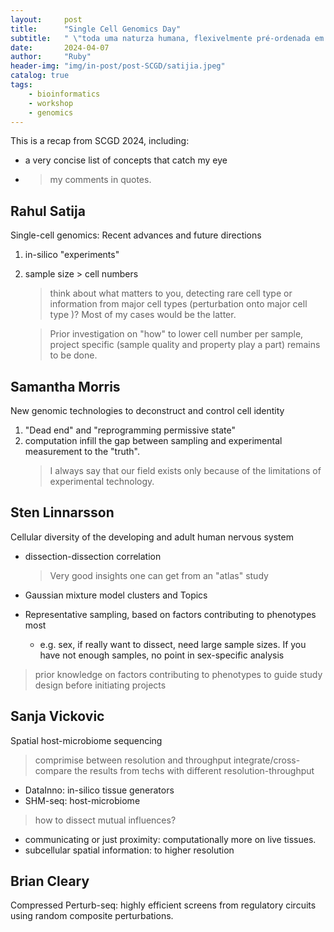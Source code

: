 ```yaml
---
layout:     post
title:      "Single Cell Genomics Day"
subtitle:   " \"toda uma naturza humana, flexivelmente pré-ordenada em nossos cromossomos e indiossincrática de cada um de nós\""
date:       2024-04-07
author:     "Ruby"
header-img: "img/in-post/post-SCGD/satijia.jpeg"
catalog: true
tags:
    - bioinformatics 
    - workshop 
    - genomics
---
```


This is a recap from SCGD 2024, including:
- a very concise list of concepts that catch my eye
- > my comments in quotes.

## Rahul Satija
Single-cell genomics: Recent advances and future directions
1. in-silico "experiments"
2. sample size > cell numbers
   > think about what matters to you, detecting rare cell type or information from major cell types (perturbation onto major cell type )? Most of my cases would be the latter.

   > Prior investigation on "how" to lower cell number per sample, project specific (sample quality and property play a part) remains to be done.

## 	Samantha Morris
New genomic technologies to deconstruct and control cell identity
1. "Dead end" and "reprogramming permissive state"
2. computation infill the gap between sampling and experimental measurement to the "truth".
    > I always say that our field exists only because of the limitations of experimental technology.

## Sten Linnarsson
Cellular diversity of the developing and adult human nervous system
- dissection-dissection correlation
  > Very good insights one can get from an "atlas" study

- Gaussian mixture model clusters and Topics
- Representative sampling, based on factors contributing to phenotypes most
  - e.g. sex, if really want to dissect, need large sample sizes. If you have not enough samples, no point in sex-specific analysis
  
> prior knowledge on factors contributing to phenotypes to guide study design before initiating projects

## Sanja Vickovic
Spatial host-microbiome sequencing
> comprimise between resolution and throughput
> integrate/cross-compare the results from techs with different resolution-throughput

- DataInno: in-silico tissue generators
- SHM-seq: host-microbiome
> how to dissect mutual influences?

- communicating or just proximity: computationally more on live tissues.
- subcellular spatial information: to higher resolution

## Brian Cleary
Compressed Perturb-seq: highly efficient screens from regulatory circuits using random composite perturbations.
